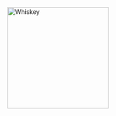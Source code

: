 <img src="https://cdn.thisiswhyimbroke.com/images/whiskey-wedge1-640x533.jpg" alt="Whiskey" width="232" >
